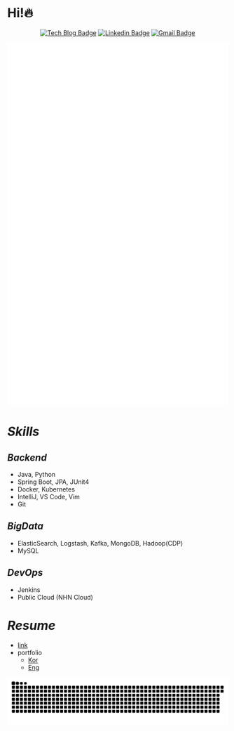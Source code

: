# Hi!🔥
<div align=center>

[![Tech Blog Badge](http://img.shields.io/badge/-Tech%20blog-black?style=flat-square&link=https://jx2lee.github.io/)](https://jx2lee.github.io/) 
[![Linkedin Badge](https://img.shields.io/badge/-LinkedIn-blue?style=flat-square&logo=Linkedin&logoColor=white&link=https://www.linkedin.com/in/jx2lee/)](https://www.linkedin.com/in/jx2lee/) 
[![Gmail Badge](https://img.shields.io/badge/-Gmail-d14836?style=flat-square&logo=Gmail&logoColor=white&link=mailto:jaejun.lee.1991@gmail.com)](mailto:jaejun.lee.1991@gmail.com)

</div>

<div align=center>
<img src="./github-metrics.svg" alt="" />
</div>

# *Skills*
## *Backend*

- Java, Python
- Spring Boot, JPA, JUnit4
- Docker, Kubernetes
- IntelliJ, VS Code, Vim
- Git

## *BigData*

- ElasticSearch, Logstash, Kafka, MongoDB, Hadoop(CDP)
- MySQL

## *DevOps*

- Jenkins
- Public Cloud (NHN Cloud)


# *Resume*
* [link](https://github.com/jx2lee/resume/blob/my-resume/jaejun_lee_resume.pdf)
* portfolio
  * [Kor](https://jx2lee.notion.site/DevOps-839ddae7e0444266a59c2edd8547b27e)
  * [Eng](https://jx2lee.notion.site/Always-curious-DevOps-engineer-Jaejun-Lee-5eeab42c59d2455fae5457743231a110)

![snake gif](https://github.com/jx2lee/jx2lee/blob/output/github-contribution-grid-snake.svg)
